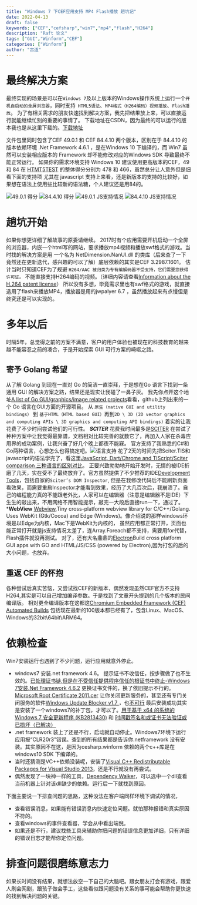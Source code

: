 ```yaml
---
title: "Windows 7 下CEF应用支持 MP4 Flash播放 趟坑记"
date: 2022-04-13
draft: false
keywords: ["CEF","cefsharp","win7","mp4","flash","H264"]
description: "Raft 论文"
tags: ["GUI","Winform","CEF"]
categories: ["Winform"]
author: "古道" 
---
```

# 最终解决方案
最终实现的场景是可以在`Windows 7`及以上版本的Windows操作系统上运行一个`开机自启动的全屏浏览器`，同时支持` HTML5语法`、`MP4格式（H264编码）视频播放`、`Flash播放`。
为了有相关需求的朋友快速找到解决方案，我先把结果放上来，可以直接运行就能继续忙别的重要的事情了。
下载地址在CSDN，因为最终的可以运行的版本我也是从这里下载的。[下载地址](https://download.csdn.net/download/gudao119/85132859)

文件包里同时包含了CEF 49.0.1 和 CEF 84.4.10 两个版本，区别在于
84.4.10 的版本依赖环境 .Net Framework 4.6.1 ，是在Windows 10 下编译的，而 Win7 虽然可以安装相应版本的 Framework 却不能修改对应的Windows SDK 导致最终不能正常运行。
如果你的需求环境支持 Windows 10 建议使用更高版本的CEF，49 和 84 在 [HTMT5TEST](https://www.html5test.com) 的整体得分分别为 478 和 466，虽然总分让人意外但是细看下面的支持项
尤其在 javascript 支持上来看，还是新版本的支持的比较好，如果想在语法上使用些比较新的语法糖，个人建议还是用84的。

![49.0.1 得分](/post/win7-run-cesharp-winform_files/1.jpg)
![84.4.10 得分](/post/win7-run-cesharp-winform_files/2.jpg)
![49.0.1 JS支持情况](/post/win7-run-cesharp-winform_files/3.jpg)
![84.4.10 JS支持情况](/post/win7-run-cesharp-winform_files/4.jpg)
# 趟坑开始
如果你想更详细了解故事的原委请继续。
2017时有个应用需要开机启动一个全屏的浏览器，内嵌一个html写的网站，要求播放mp4视频和播放swf格式的游戏。当时找的解决方案是用
一个名为 NetDimension.NanUI.dll 的类库（后来查了一下竟然还在更新迭代，感兴趣的可以了解）底层依赖的其实是CEF 3.2987.1601。
估计当时只知道CEF为了规避 `H264/AAC 被归类为专有编解码器不受支持，它们需要您获得许可证。` 不能直接支持H264编码的视频。（详细内容请查看[Information about the H.264 patent license](https://www.fsf.org/licensing/h264-patent-license)）
所以没有多想，毕竟需求里也有swf格式的游戏，就直接选用了flash来播放MP4，播放器是用的jwpalyer 6.7 ，虽然播放起来有点慢但是终究还是可以实现的。
# 多年以后 
时隔5年，总觉得之前的方案不满意，客户的用户体验也被现在的科技教育的越来越不能容忍之前的凑合，于是开始探索 GUI 可行方案的崎岖之路。
## 寄予 Golang 希望 
从了解 Golang 到现在一直对 Go 的简洁一直崇拜，于是想在Go 语言下找到一条通用 GUI 的解决方案之路，结果还是现实让我碰了一鼻子灰。
我先你点开这个地址[A list of Go GUI/graphics/image related projects](https://github.com/go-graphics/go-gui-projects)看看，github上列出来的一个 Go 语言在GUI方面的开源项目。
从 `原生（native GUI and utility bindings）` 到 `基于HTML（HTML based GUI）`再到`2D \ 3D (2D vector graphics and computing APIs \ 3D graphics and computing API bindings)` 着实的让我花费了不少时间尝试他们的可行性。
***SCITER*** 花费我时间最多是[SCITER](https://sciter.com/) 在尝试了种种方案中让我觉得最靠谱，文档相对比较完善的就数它了，再加入人家在杀毒应用界的成功案例，让我兴奋了好几个晚上都夜不能寐。
官方支持了我熟悉的C#和Go两种语言，心想怎么也得搞定吧。![语言支持]([2022-04-13]win7-run-cesharp-winform_files/5.jpg)
花了2天的时间先把Sciter.TIS和javascript的语法学完了，看这里[JavaScript, Dart/Chrome and TIScript/Sciter comparison 三种语言的区别对比](https://sciter.com/docs/js-dart-tis.html)。
正要兴致勃勃地开始开发时，无情的被IDE折磨了几天，实在受不了最终放弃了。官方虽然提供了不少推荐的IDE[Development Tools](https://sciter.com/developers/development-tools/)，包括自家的`Sciter’s DOM Inspector`,
但是在我修改代码后不能刷新页面看效果，而需要重启Inspector才能看到效果，经历了大几百次后，我崩溃了。自己的编程能力真的不能跟老外比，人家可以在编辑器（注意是编辑器不是IDE）下生生的敲出来，不用网络不用智能提示，敲完一大段后直接run一下，通过了。
***WebView** [Webview](https://github.com/webview/webview),Tiny cross-platform webview library for C/C++/Golang. Uses WebKit (Gtk/Cocoa) and Edge (Windows)。像介绍说的那样windows环境是以Edge为内核，Mac下是WebKit为内核的，
虽然应用都正常打开，页面也能正常打开就是js支持情况太差了，连Array.Foreach都不支持，需要用for代替，Flash插件就没再测试。
对了，还有大名鼎鼎的[Electron](https://github.com/asticode/go-astilectron)Build cross platform GUI apps with GO and HTML/JS/CSS (powered by Electron),因为打包的后的大小问题，也放弃。
## 重返 CEF 的怀抱
各种尝试后真实苦恼，又尝试找CEF的新版本，偶然发现虽然CEF官方不支持H264,其实是可以自己增加编译参数。于是找到了文章开头提到的几个版本的民间编译版。
相对更全编译版本在这都这[Chromium Embedded Framework (CEF) Automated Builds](https://cef-builds.spotifycdn.com/index.html)
包括现在最新的100版本都已经有了，包含Linux、MacOS、Windows的32bit\64bit\ARM64。
# 依赖检查
Win7安装运行也遇到了不少问题，运行应用就意外停止。
+ windows7 安装.net framework 4.6。
	提示证书不收信任，按步骤做了也不生效的。[已处理证书链,但是在不受信任提供程序信任的根证书中终止-Windows 7安装.Net Framework 4.6.2](https://blog.csdn.net/inchat/article/details/104294302)
	更换证书文件的，换了依旧提示不行的。[Microsoft Root Certificate 2011.cer](https://answers.microsoft.com/en-us/windows/forum/all/microsoft-root-certificate-2011cer/4a6aca92-fa7b-40a2-959d-4c440f3ec91d?auth=1)
	让你关闭更新服务的，甚至还有专门关闭服务的软件[Windows Update Blocker v1.7 ](https://www.sordum.org/downloads/?st-windows-update-blocker)，也[不可行](https://www.hanboshi.com/articles/5063.html)
	最后安装成功其实是安装了一个windows7的补丁包，才可以了。[用于基于 x64 的系统的 Windows 7 安全更新程序 (KB2813430)](https://www.microsoft.com/zh-CN/download/details.aspx?id=39115) 和 [时间戳签名和或证书无法验证或已损坏（已解决）](https://blog.csdn.net/qq_34100267/article/details/117095483)
+ .net framework 装上了还是不行，启动就自动停止。Windows7环境下运行应用报“CLR20r3”错误。查到的所有结果都是告诉你.netframework 没有安装。其实原因不在这，是因为cesharp.winform 依赖的两个c++库是在windows10 SDK 下编译的。
+ 当时还猜测是VC++依赖没装呢，安装了[Visual C++ Redistributable Packages for Visual Studio 2013](https://www.microsoft.com/en-us/download/details.aspx?id=40784)，还是不行就没有再尝试。
+ 偶然发现了一块神一样的工具，[Dependency Walker](https://www.dependencywalker.com/)，可以选中一个dll查看当前机器上针对该dll缺少的依赖。运行后一下就找到原因。

下面主要说一下排查问题的思路，这种没法在客户端同样环境下调试的情况，
+ 查看错误消息，如果能有错误消息内快速定位问题。就怕那种报错和真实原因不符的。
+ 查看windows的事件查看器，学会从中看出端倪。
+ 如果还是不行，建议找些工具来辅助你把问题的错误信息更加详细，只有详细的错误日志才能帮你定位问题。

# 排查问题很磨练意志力
如果长时间没有结果，就想法放空一下自己的大脑吧。跟女朋友打会有游戏，跟爱人刷会网剧，跟孩子做会手工，这些看似跟问题没有关系的事可能会帮助你更快速的找到解决问题的关键。